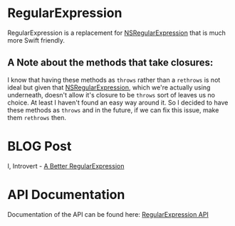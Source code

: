 # RegularExpression

RegularExpression is a replacement for
[NSRegularExpression](https://developer.apple.com/documentation/foundation/nsregularexpression) that is much more Swift friendly.

## A Note about the methods that take closures:
I know that having these methods as `throws` rather than a `rethrows` is not ideal but given that
[NSRegularExpression](https://developer.apple.com/documentation/foundation/nsregularexpression), which we're actually using 
underneath, doesn't allow it's closure to be `throws` sort of leaves us no choice. At least I haven't found an easy way around 
it. So I decided to have these methods as `throws` and in the future, if we can fix this issue, make them `rethrows` then.

# BLOG Post
I, Introvert - [A Better RegularExpression](https://blog.projectgalen.com/2021/02/12/a-better-regularexpression/)

# API Documentation
Documentation of the API can be found here: [RegularExpression API](http://galenrhodes.com/RegularExpression/)
